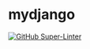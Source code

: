 # mydjango
[![GitHub Super-Linter](https://github.com/riggedcoinflip/mydjango/workflows/Lint%20Code%20Base/badge.svg)](https://github.com/marketplace/actions/super-linter)